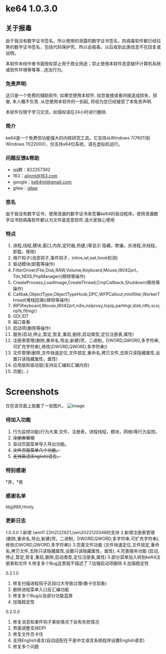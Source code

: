 # ke64 1.0.3.0

## 关于报毒
由于我没有数字证书签名，所以使用的泄露的数字证书签名，防病毒软件都已经拉黑的数字证书签名，包括代码保护壳，所以会报毒，以后收到此类信息不在回复或说明。

本软件未经作者书面授权禁止用于商业用途；禁止使用本软件恶意破环计算机系统或软件环境等等等...违法行为。

### 免责声明:
这只是一个免费的辅助软件, 如果您使用本软件, 给您直接或者间接造成损失、损害, 本人概不负责. 从您使用本软件的一刻起, 将视为您已经接受了本免责声明.

本软件仅限于学习交流，如侵权请在24小时进行删除.

### 简介

ke64是一个免费但功能强大的内核研究工具。它支持从Windows 7(7601)到Windows 11(22000)，仅支持x64位系统，请在虚拟机运行。

### 问题反馈&帮助
* qq群：822257392
* 163：alinml@163.com
* google：ke64ml@gmail.com
* gitee：[gitee](https://gitee.com/alinml/ke64)

### 签名
由于我没有数字证书，使用泄漏的数字证书来签署ke64的驱动程序。使用泄漏数字证书防病毒软件都认为文件是恶意软件,请大家放心使用


### 特点
1. 进程,线程,模块,窗口,内存,定时器,热键,(等显示 隐藏，欺骗，杀进程,杀线程，卸载，移除)
2. 用户钩子(消息钩子,事件钩子，inline,iat,eat,hook检测)
3. 驱动模块(卸载等操作)
4. FilterDriver(File,Disk,RAW,Volume,Keyboard,Mouse,I8042prt，Tdx,NDIS,PnpManager)(移除等操作)
5. CreateProcess,LoadImage,CreateThread,CmpCallback,Shutdown(移除等操作)
6. Callbak,ObjectType,ObjectTypeHook,DPC,WFPCallout,minifilter,WorkerThread(堆栈回溯)(移除等操作)
7. IRP(Keyboard,Mouse,I8042prt,ndis,nsiproxy,tcpip,partmgr,disk,ntfs,scsi,npfs,fltmgr)
8. GDI,IDT
9. 端口查看
10. 启动项(删除等操作)
11. 服务(启动,停止,暂定,恢复,重启,删除,启动类型,定位注册表,属性)
12. 注册表管理(删除,重命名,导出,新建(项，二进制，DWORD,QWORD,多字符串,可扩充字符串),修改(DWORD,QWORD,多字符串))
13. 文件管理(删除,文件快速定位,文件锁定,重命名,拷贝文件,去除只读隐藏属性,设置只读隐藏属性，属性)
14. 应用层和驱动层(支持反汇编和汇编内存)
15. 功能(...)

# Screenshots
仅在该页面上放置了一张图片。
![image](https://github.com/alinml/ke64/blob/main/screenshots/process(hook).jpg)

### 待加入功能
1. 行为监控功能(行为大类:文件，注册表，进程线程，模块，网络)等行为监控。
2. ~~注册表管理~~
3. 驱动页面菜单导入导出功能。
4. ~~文件页面菜单几个功能。~~
5. ~~支持英语(English)语言。~~
### 特别感谢
*弃，*夜

### 感谢名单
bbjj999,Hmily


### 更新日志 

1.0.3.0
1.新增 (win11 22H2)22621,(win2022)20348的支持
2.新增注册表管理 (删除,重命名,导出,新建(项，二进制，DWORD,QWORD,多字符串,可扩充字符串),修改(DWORD,QWORD,多字符串))
3.完善文件功能 (文件快速定位,文件锁定,重命名,拷贝文件,去除只读隐藏属性,设置只读隐藏属性，属性),
4.完善服务功能 (启动,停止,暂定,恢复,重启,删除,启动类型,定位注册表,属性)
5.部分菜单加入转到ke64注册表和文件
6.修复多个Bug这里就不描述了
7.加强启动项删除
8.加强稳定性

0.2.1.0
1. 修复扫描进程钩子区段过大导致过慢(像卡住现象)
2. 删除进程菜单入口反汇编功能
3. 修复多个Bug以及部分功能蓝屏
4. 加强稳定性

0.2.0.0
1. 修复消息和事件钩子某些情况下会有失败情况
2. 界面调整支持DPI
3. 修复文件页卡住
4. 支持English语言(自动适配在不是中文语言系统程序设置English语言)
5. 修复多个问题
